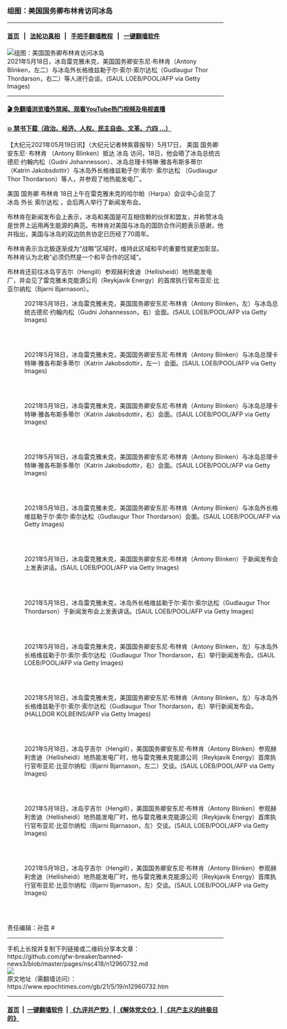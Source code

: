### 组图：美国国务卿布林肯访问冰岛
------------------------

#### [首页](https://github.com/gfw-breaker/banned-news3/blob/master/README.md) &nbsp;&nbsp;|&nbsp;&nbsp; [法轮功真相](https://github.com/begood0513/basic/blob/master/README.md)  &nbsp;&nbsp;|&nbsp;&nbsp; [手把手翻墙教程](https://github.com/gfw-breaker/guides/wiki)  &nbsp;&nbsp;|&nbsp;&nbsp; [一键翻墙软件](https://github.com/gfw-breaker/nogfw/blob/master/README.md)  



<div><img alt="组图：美国国务卿布林肯访问冰岛" class="attachment-djy_600_400 size-djy_600_400 wp-post-image" src="https://i.epochtimes.com/assets/uploads/2021/05/id12960754-GettyImages-1232961110-600x400.jpg"/>
<div class="caption">
 2021年5月18日，冰岛雷克雅未克，美国国务卿安东尼‧布林肯（Antony Blinken，左二）与冰岛外长格维兹勒于尔‧索尔‧索尔达松（Gudlaugur Thor Thordarson，右二）等人进行会谈。(SAUL LOEB/POOL/AFP via Getty Images)
</div></div><hr/>

#### [ 🎬  免翻墙浏览墙外禁闻、观看YouTube热门视频及电视直播](https://github.com/gfw-breaker/HelloWorld)

#### [ 💥  禁书下载（政治、经济、人权、民主自由、文革、六四 ...）](https://github.com/gfw-breaker/books/blob/master/README.md)

<div><p>
 【大纪元2021年05月19日讯】（大纪元记者林紫蓉报导）5月17日，
 <ok href="https://www.epochtimes.com/gb/tag/%E7%BE%8E%E5%9B%BD.html">
  美国
 </ok>
 国务卿安东尼‧
 <ok href="https://www.epochtimes.com/gb/tag/%E5%B8%83%E6%9E%97%E8%82%AF.html">
  布林肯
 </ok>
 （Antony Blinken）抵达
 <ok href="https://www.epochtimes.com/gb/tag/%E5%86%B0%E5%B2%9B.html">
  冰岛
 </ok>
 访问，18日，他会晤了冰岛总统古德尼‧约翰内松（Gudni Johannesson）、冰岛总理卡特琳‧雅各布斯多蒂尔（Katrin Jakobsdottir）与冰岛外长格维兹勒于尔‧索尔‧
 <ok href="https://www.epochtimes.com/gb/tag/%E7%B4%A2%E5%B0%94%E8%BE%BE%E6%9D%BE.html">
  索尔达松
 </ok>
 （Gudlaugur Thor Thordarson）等人，并参观了地热能发电厂。
</p>
<p>
 <ok href="https://www.epochtimes.com/gb/tag/%E7%BE%8E%E5%9B%BD.html">
  美国
 </ok>
 国务卿
 <ok href="https://www.epochtimes.com/gb/tag/%E5%B8%83%E6%9E%97%E8%82%AF.html">
  布林肯
 </ok>
 18日上午在雷克雅未克的哈尔帕（Harpa）会议中心会见了
 <ok href="https://www.epochtimes.com/gb/tag/%E5%86%B0%E5%B2%9B.html">
  冰岛
 </ok>
 外长
 <ok href="https://www.epochtimes.com/gb/tag/%E7%B4%A2%E5%B0%94%E8%BE%BE%E6%9D%BE.html">
  索尔达松
 </ok>
 ，会后两人举行了新闻发布会。
</p>
<p>
 布林肯在新闻发布会上表示，冰岛和美国是可互相信赖的伙伴和盟友，并称赞冰岛是世界上运用再生能源的典范。布林肯对美国与冰岛的国防合作问题表示感谢，他并指出，美国与冰岛的双边防务协定已历经了70周年。
</p>
<p>
 布林肯表示当北极逐渐成为“战略”区域时，维持此区域和平的重要性就更加彰显。布林肯认为北极“必须仍然是一个和平合作的区域”。
</p>
<p>
 布林肯还前往冰岛亨吉尔（Hengill）参观赫利舍迪（Hellisheidi）地热能发电厂，并会见了雷克雅未克能源公司（Reykjavik Energy）的首席执行官布亚尼‧比亚尔纳松（Bjarni Bjarnason）。
</p>
<figure aria-describedby="caption-attachment-12960757" class="wp-caption aligncenter" id="attachment_12960757" style="width: 600px">
 <ok href="https://i.epochtimes.com/assets/uploads/2021/05/id12960757-GettyImages-1232963511.jpg" target="_blank">
  <img alt="" class="size-large wp-image-12960757" src="https://i.epochtimes.com/assets/uploads/2021/05/id12960757-GettyImages-1232963511-600x399.jpg"/>
 </ok>
 <br/><figcaption class="wp-caption-text" id="caption-attachment-12960757">
  2021年5月18日，冰岛雷克雅未克，美国国务卿安东尼‧布林肯（Antony Blinken，左）与冰岛总统古德尼‧约翰内松（Gudni Johannesson，右）会面。(SAUL LOEB/POOL/AFP via Getty Images)
 </figcaption><br/>
</figure><br/>
<figure aria-describedby="caption-attachment-12960763" class="wp-caption aligncenter" id="attachment_12960763" style="width: 600px">
 <ok href="https://i.epochtimes.com/assets/uploads/2021/05/id12960763-GettyImages-1232962988.jpg" target="_blank">
  <img alt="" class="size-large wp-image-12960763" src="https://i.epochtimes.com/assets/uploads/2021/05/id12960763-GettyImages-1232962988-600x402.jpg"/>
 </ok>
 <br/><figcaption class="wp-caption-text" id="caption-attachment-12960763">
  2021年5月18日，冰岛雷克雅未克，美国国务卿安东尼‧布林肯（Antony Blinken）与冰岛总理卡特琳‧雅各布斯多蒂尔（Katrin Jakobsdottir，左一）会面。(SAUL LOEB/POOL/AFP via Getty Images)
 </figcaption><br/>
</figure><br/>
<figure aria-describedby="caption-attachment-12960762" class="wp-caption aligncenter" id="attachment_12960762" style="width: 600px">
 <ok href="https://i.epochtimes.com/assets/uploads/2021/05/id12960762-GettyImages-1232962944.jpg" target="_blank">
  <img alt="" class="size-large wp-image-12960762" src="https://i.epochtimes.com/assets/uploads/2021/05/id12960762-GettyImages-1232962944-600x393.jpg"/>
 </ok>
 <br/><figcaption class="wp-caption-text" id="caption-attachment-12960762">
  2021年5月18日，冰岛雷克雅未克，美国国务卿安东尼‧布林肯（Antony Blinken）与冰岛总理卡特琳‧雅各布斯多蒂尔（Katrin Jakobsdottir，右）会面。(SAUL LOEB/POOL/AFP via Getty Images)
 </figcaption><br/>
</figure><br/>
<figure aria-describedby="caption-attachment-12960765" class="wp-caption aligncenter" id="attachment_12960765" style="width: 600px">
 <ok href="https://i.epochtimes.com/assets/uploads/2021/05/id12960765-GettyImages-1232963229.jpg" target="_blank">
  <img alt="" class="size-large wp-image-12960765" src="https://i.epochtimes.com/assets/uploads/2021/05/id12960765-GettyImages-1232963229-600x391.jpg"/>
 </ok>
 <br/><figcaption class="wp-caption-text" id="caption-attachment-12960765">
  2021年5月18日，冰岛雷克雅未克，美国国务卿安东尼‧布林肯（Antony Blinken）与冰岛总理卡特琳‧雅各布斯多蒂尔（Katrin Jakobsdottir，右）会面。(SAUL LOEB/POOL/AFP via Getty Images)
 </figcaption><br/>
</figure><br/>
<figure aria-describedby="caption-attachment-12960823" class="wp-caption aligncenter" id="attachment_12960823" style="width: 600px">
 <ok href="https://i.epochtimes.com/assets/uploads/2021/05/id12960823-GettyImages-1232960829.jpg" target="_blank">
  <img alt="" class="size-large wp-image-12960823" src="https://i.epochtimes.com/assets/uploads/2021/05/id12960823-GettyImages-1232960829-600x403.jpg"/>
 </ok>
 <br/><figcaption class="wp-caption-text" id="caption-attachment-12960823">
  2021年5月18日，冰岛雷克雅未克，美国国务卿安东尼‧布林肯（Antony Blinken）与冰岛外长格维兹勒于尔‧索尔‧索尔达松（Gudlaugur Thor Thordarson）会面。(SAUL LOEB/POOL/AFP via Getty Images)
 </figcaption><br/>
</figure><br/>
<figure aria-describedby="caption-attachment-12960778" class="wp-caption aligncenter" id="attachment_12960778" style="width: 600px">
 <ok href="https://i.epochtimes.com/assets/uploads/2021/05/id12960778-GettyImages-1232962382.jpg" target="_blank">
  <img alt="" class="size-large wp-image-12960778" src="https://i.epochtimes.com/assets/uploads/2021/05/id12960778-GettyImages-1232962382-600x387.jpg"/>
 </ok>
 <br/><figcaption class="wp-caption-text" id="caption-attachment-12960778">
  2021年5月18日，冰岛雷克雅未克，美国国务卿安东尼‧布林肯（Antony Blinken）于新闻发布会上发表讲话。(SAUL LOEB/POOL/AFP via Getty Images)
 </figcaption><br/>
</figure><br/>
<figure aria-describedby="caption-attachment-12960779" class="wp-caption aligncenter" id="attachment_12960779" style="width: 600px">
 <ok href="https://i.epochtimes.com/assets/uploads/2021/05/id12960779-GettyImages-1232962586.jpg" target="_blank">
  <img alt="" class="size-large wp-image-12960779" src="https://i.epochtimes.com/assets/uploads/2021/05/id12960779-GettyImages-1232962586-600x397.jpg"/>
 </ok>
 <br/><figcaption class="wp-caption-text" id="caption-attachment-12960779">
  2021年5月18日，冰岛雷克雅未克，冰岛外长格维兹勒于尔‧索尔‧索尔达松（Gudlaugur Thor Thordarson）于新闻发布会上发表讲话。(SAUL LOEB/POOL/AFP via Getty Images)
 </figcaption><br/>
</figure><br/>
<figure aria-describedby="caption-attachment-12960781" class="wp-caption aligncenter" id="attachment_12960781" style="width: 600px">
 <ok href="https://i.epochtimes.com/assets/uploads/2021/05/id12960781-GettyImages-1232962697.jpg" target="_blank">
  <img alt="" class="size-large wp-image-12960781" src="https://i.epochtimes.com/assets/uploads/2021/05/id12960781-GettyImages-1232962697-600x388.jpg"/>
 </ok>
 <br/><figcaption class="wp-caption-text" id="caption-attachment-12960781">
  2021年5月18日，冰岛雷克雅未克，美国国务卿安东尼‧布林肯（Antony Blinken，左）与冰岛外长格维兹勒于尔‧索尔‧索尔达松（Gudlaugur Thor Thordarson，右）举行新闻发布会。(SAUL LOEB/POOL/AFP via Getty Images)
 </figcaption><br/>
</figure><br/>
<figure aria-describedby="caption-attachment-12960782" class="wp-caption aligncenter" id="attachment_12960782" style="width: 600px">
 <ok href="https://i.epochtimes.com/assets/uploads/2021/05/id12960782-GettyImages-1232963396.jpg" target="_blank">
  <img alt="" class="size-large wp-image-12960782" src="https://i.epochtimes.com/assets/uploads/2021/05/id12960782-GettyImages-1232963396-600x321.jpg"/>
 </ok>
 <br/><figcaption class="wp-caption-text" id="caption-attachment-12960782">
  2021年5月18日，冰岛雷克雅未克，美国国务卿安东尼‧布林肯（Antony Blinken，左）与冰岛外长格维兹勒于尔‧索尔‧索尔达松（Gudlaugur Thor Thordarson，右）举行新闻发布会。(HALLDOR KOLBEINS/AFP via Getty Images)
 </figcaption><br/>
</figure><br/>
<figure aria-describedby="caption-attachment-12960798" class="wp-caption aligncenter" id="attachment_12960798" style="width: 600px">
 <ok href="https://i.epochtimes.com/assets/uploads/2021/05/id12960798-GettyImages-1232965480.jpg" target="_blank">
  <img alt="" class="size-large wp-image-12960798" src="https://i.epochtimes.com/assets/uploads/2021/05/id12960798-GettyImages-1232965480-600x392.jpg"/>
 </ok>
 <br/><figcaption class="wp-caption-text" id="caption-attachment-12960798">
  2021年5月18日，冰岛亨吉尔（Hengill），美国国务卿安东尼‧布林肯（Antony Blinken）参观赫利舍迪（Hellisheidi）地热能发电厂时，他与雷克雅未克能源公司（Reykjavik Energy）首席执行官布亚尼‧比亚尔纳松（Bjarni Bjarnason，左二）交谈。(SAUL LOEB/POOL/AFP via Getty Images)
 </figcaption><br/>
</figure><br/>
<figure aria-describedby="caption-attachment-12960799" class="wp-caption aligncenter" id="attachment_12960799" style="width: 600px">
 <ok href="https://i.epochtimes.com/assets/uploads/2021/05/id12960799-GettyImages-1232965554.jpg" target="_blank">
  <img alt="" class="size-large wp-image-12960799" src="https://i.epochtimes.com/assets/uploads/2021/05/id12960799-GettyImages-1232965554-600x410.jpg"/>
 </ok>
 <br/><figcaption class="wp-caption-text" id="caption-attachment-12960799">
  2021年5月18日，冰岛亨吉尔（Hengill），美国国务卿安东尼‧布林肯（Antony Blinken）参观赫利舍迪（Hellisheidi）地热能发电厂时，他与雷克雅未克能源公司（Reykjavik Energy）首席执行官布亚尼‧比亚尔纳松（Bjarni Bjarnason，左）交谈。(SAUL LOEB/POOL/AFP via Getty Images)
 </figcaption><br/>
</figure><br/>
<figure aria-describedby="caption-attachment-12960801" class="wp-caption aligncenter" id="attachment_12960801" style="width: 600px">
 <ok href="https://i.epochtimes.com/assets/uploads/2021/05/id12960801-GettyImages-1232965573.jpg" target="_blank">
  <img alt="" class="size-large wp-image-12960801" src="https://i.epochtimes.com/assets/uploads/2021/05/id12960801-GettyImages-1232965573-600x407.jpg"/>
 </ok>
 <br/><figcaption class="wp-caption-text" id="caption-attachment-12960801">
  2021年5月18日，冰岛亨吉尔（Hengill），美国国务卿安东尼‧布林肯（Antony Blinken）参观赫利舍迪（Hellisheidi）地热能发电厂时，他与雷克雅未克能源公司（Reykjavik Energy）首席执行官布亚尼‧比亚尔纳松（Bjarni Bjarnason，左）交谈。(SAUL LOEB/POOL/AFP via Getty Images)
 </figcaption><br/>
</figure><br/>
<p>
 责任编辑：孙芸 #
</p>
</div>
<hr/>
手机上长按并复制下列链接或二维码分享本文章：<br/>
https://github.com/gfw-breaker/banned-news3/blob/master/pages/nsc418/n12960732.md <br/>
<a href='https://github.com/gfw-breaker/banned-news3/blob/master/pages/nsc418/n12960732.md'><img src='https://github.com/gfw-breaker/banned-news3/blob/master/pages/nsc418/n12960732.md.png'/></a> <br/>
原文地址（需翻墙访问）：https://www.epochtimes.com/gb/21/5/19/n12960732.htm


------------------------
#### [首页](https://github.com/gfw-breaker/banned-news3/blob/master/README.md) &nbsp;|&nbsp; [一键翻墙软件](https://github.com/gfw-breaker/nogfw/blob/master/README.md) &nbsp;| [《九评共产党》](https://github.com/gfw-breaker/9ping.md/blob/master/README.md#九评之一评共产党是什么) | [《解体党文化》](https://github.com/gfw-breaker/jtdwh.md/blob/master/README.md) | [《共产主义的终极目的》](https://github.com/gfw-breaker/gczydzjmd.md/blob/master/README.md)


<img src='http://gfw-breaker.win/banned-news3/pages/nsc418/n12960732.md' width='0px' height='0px'/>